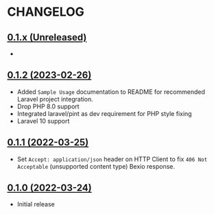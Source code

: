 # CHANGELOG

## [0.1.x (Unreleased)](https://github.com/onlime/laravel-bexio-api-client/compare/0.1.2...main)

- 

## [0.1.2 (2023-02-26)](https://github.com/onlime/laravel-bexio-api-client/compare/0.1.1...0.1.2)

- Added `Sample Usage` documentation to README for recommended Laravel project integration.
- Drop PHP 8.0 support
- Integrated laravel/pint as dev requirement for PHP style fixing
- Laravel 10 support

## [0.1.1 (2022-03-25)](https://github.com/onlime/laravel-bexio-api-client/compare/0.1.0...0.1.1)

- Set `Accept: application/json` header on HTTP Client to fix `406 Not Acceptable` (unsupported content type) Bexio response.

## [0.1.0 (2022-03-24)](https://github.com/onlime/laravel-bexio-api-client/releases/tag/0.1.0)

- Initial release
